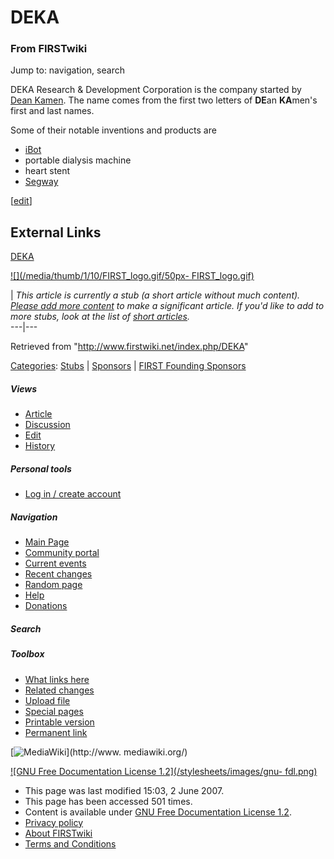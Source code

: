 # DEKA

### From FIRSTwiki

Jump to: navigation, search

DEKA Research &amp; Development Corporation is the company started by [Dean
Kamen](/index.php/Dean_Kamen "Dean Kamen" ). The name comes from the first two
letters of **DE**an **KA**men's first and last names.

Some of their notable inventions and products are

  * [iBot](http://www.wikipedia.org/wiki/iBot "wikipedia:iBot" )
  * portable dialysis machine 
  * heart stent 
  * [Segway](http://www.wikipedia.org/wiki/Segway "wikipedia:Segway" )

[[edit](/index.php?title=DEKA&action=edit&section=1 "Edit section: External
Links" )]

## External Links

[DEKA](http://www.dekaresearch.com "http://www.dekaresearch.com" )

[![](/media/thumb/1/10/FIRST_logo.gif/50px-
FIRST_logo.gif)](/index.php/Image:FIRST_logo.gif "" )

|  _This article is currently a stub (a short article without much content).
[Please add more
content](http://www.firstwiki.net/index.php?title=DEKA&action=edit
"http://www.firstwiki.net/index.php?title=DEKA&action=edit" ) to make a
significant article. If you'd like to add to more stubs, look at the list of
[short articles](/index.php/Special:Shortpages "Special:Shortpages" )._  
---|---  
  
Retrieved from "<http://www.firstwiki.net/index.php/DEKA>"

[Categories](/index.php?title=Special:Categories&article=DEKA
"Special:Categories" ): [Stubs](/index.php/Category:Stubs "Category:Stubs" ) |
[Sponsors](/index.php/Category:Sponsors "Category:Sponsors" ) | [FIRST
Founding Sponsors](/index.php/Category:FIRST_Founding_Sponsors "Category:FIRST
Founding Sponsors" )

##### Views

  * [Article](/index.php/DEKA)
  * [Discussion](/index.php?title=Talk:DEKA&action=edit)
  * [Edit](/index.php?title=DEKA&action=edit)
  * [History](/index.php?title=DEKA&action=history)

##### Personal tools

  * [Log in / create account](/index.php?title=Special:Userlogin&returnto=DEKA)

[](/index.php/Main_Page "Main Page" )

##### Navigation

  * [Main Page](/index.php/Main_Page)
  * [Community portal](/index.php/FIRSTwiki:Community_portal)
  * [Current events](/index.php/Current_events)
  * [Recent changes](/index.php/Special:Recentchanges)
  * [Random page](/index.php/Special:Random)
  * [Help](/index.php/Help:Contents)
  * [Donations](/index.php/FIRSTwiki:Site_support)

##### Search



##### Toolbox

  * [What links here](/index.php/Special:Whatlinkshere/DEKA)
  * [Related changes](/index.php/Special:Recentchangeslinked/DEKA)
  * [Upload file](/index.php/Special:Upload)
  * [Special pages](/index.php/Special:Specialpages)
  * [Printable version](/index.php?title=DEKA&printable=yes)
  * [Permanent link](/index.php?title=DEKA&oldid=60985)

[![MediaWiki](/skins/common/images/poweredby_mediawiki_88x31.png)](http://www.
mediawiki.org/)

[![GNU Free Documentation License 1.2](/stylesheets/images/gnu-
fdl.png)](http://www.gnu.org/copyleft/fdl.html)

  * This page was last modified 15:03, 2 June 2007.
  * This page has been accessed 501 times.
  * Content is available under [GNU Free Documentation License 1.2](http://www.gnu.org/copyleft/fdl.html "http://www.gnu.org/copyleft/fdl.html" ).
  * [Privacy policy](/index.php/FIRSTwiki:Privacy_policy "FIRSTwiki:Privacy policy" )
  * [About FIRSTwiki](/index.php/FIRSTwiki:About "FIRSTwiki:About" )
  * [Terms and Conditions](/index.php/FIRSTwiki:Terms_and_conditions "FIRSTwiki:Terms and conditions" )

